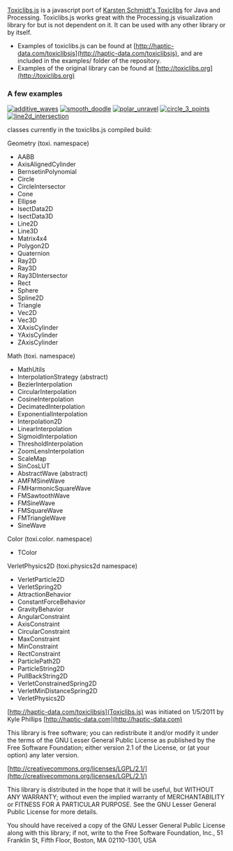 [Toxiclibs.js](http://haptic-data.com/toxiclibsjs) is a javascript port of [Karsten Schmidt's Toxiclibs](http://toxiclibs.org) for Java and Processing. Toxiclibs.js works great with the Processing.js visualization library for <canvas> but is not dependent on it. It can be used with any other library or by itself.



* Examples of toxiclibs.js can be found at [http://haptic-data.com/toxiclibsjs](http://haptic-data.com/toxiclibsjs), and are included in the examples/ folder of the repository.
* Examples of the original library can be found at [http://toxiclibs.org](http://toxiclibs.org)


### A few examples ###
[![additive_waves](http://haptic-data.com/toxiclibsjs/img/additive_waves.jpg)](http://haptic-data.com/toxiclibsjs/examples/AdditiveWaves_pjs-webgl.html)
[![smooth_doodle](http://haptic-data.com/toxiclibsjs/img/smooth_doodle.gif)](http://haptic-data.com/toxiclibsjs/examples/SmoothDoodle_canvas.html)
[![polar_unravel](http://haptic-data.com/toxiclibsjs/img/img/polar_unravel.gif)](http://haptic-data.com/toxiclibsjs/examples/PolarUnravel_pjs.html)
[![circle_3_points](http://haptic-data.com/toxiclibsjs/img/circle_3_points.gif)](http://haptic-data.com/toxiclibsjs/examples/Circle3Points_pjs.html)
[![line2d_intersection](http://haptic-data.com/toxiclibsjs/img/line2d_intersection.gif)](http://haptic-data.com/toxiclibsjs/examples/Line2DIntersection_pjs.html)




classes currently in the toxiclibs.js compiled build:

Geometry (toxi. namespace)

* AABB
* AxisAlignedCylinder
* BernsetinPolynomial
* Circle
* CircleIntersector
* Cone
* Ellipse
* IsectData2D
* IsectData3D
* Line2D
* Line3D
* Matrix4x4
* Polygon2D
* Quaternion
* Ray2D
* Ray3D
* Ray3DIntersector
* Rect
* Sphere
* Spline2D
* Triangle
* Vec2D
* Vec3D
* XAxisCylinder
* YAxisCylinder
* ZAxisCylinder

Math (toxi. namespace)

* MathUtils
* InterpolationStrategy (abstract)
* BezierInterpolation
* CircularInterpolation
* CosineInterpolation
* DecimatedInterpolation
* ExponentialInterpolation
* Interpolation2D
* LinearInterpolation
* SigmoidInterpolation
* ThresholdInterpolation
* ZoomLensInterpolation
* ScaleMap
* SinCosLUT
* AbstractWave (abstract)
* AMFMSineWave
* FMHarmonicSquareWave
* FMSawtoothWave
* FMSineWave
* FMSquareWave
* FMTriangleWave
* SineWave

Color (toxi.color. namespace)

* TColor

VerletPhysics2D (toxi.physics2d namespace)

* 	VerletParticle2D
*	VerletSpring2D
*	AttractionBehavior
*	ConstantForceBehavior
*	GravityBehavior
*	AngularConstraint
*	AxisConstraint
*	CircularConstraint
*	MaxConstraint
*	MinConstraint
*	RectConstraint
*	ParticlePath2D
*	ParticleString2D
*	PullBackString2D
*	VerletConstrainedSpring2D
*	VerletMinDistanceSpring2D
*	VerletPhysics2D



[http://haptic-data.com/toxiclibsjs](Toxiclibs.js) was initiated on 1/5/2011 by Kyle Phillips [http://haptic-data.com](http://haptic-data.com)



This library is free software; you can redistribute it and/or
modify it under the terms of the GNU Lesser General Public
License as published by the Free Software Foundation; either
version 2.1 of the License, or (at your option) any later version.

[http://creativecommons.org/licenses/LGPL/2.1/](http://creativecommons.org/licenses/LGPL/2.1/)

This library is distributed in the hope that it will be useful,
but WITHOUT ANY WARRANTY; without even the implied warranty of
MERCHANTABILITY or FITNESS FOR A PARTICULAR PURPOSE.  See the GNU
Lesser General Public License for more details.

You should have received a copy of the GNU Lesser General Public
License along with this library; if not, write to the Free Software
Foundation, Inc., 51 Franklin St, Fifth Floor, Boston, MA 02110-1301, USA